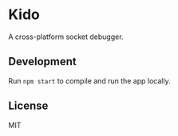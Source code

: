 # Kido

A cross-platform socket debugger.

## Development

Run `npm start` to compile and run the app locally.

## License

MIT
